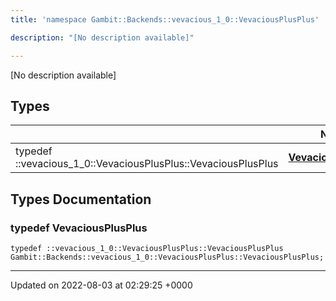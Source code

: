 ```yaml
---
title: 'namespace Gambit::Backends::vevacious_1_0::VevaciousPlusPlus'

description: "[No description available]"

---
```







[No description available]

## Types

|                | Name           |
| -------------- | -------------- |
| typedef ::vevacious_1_0::VevaciousPlusPlus::VevaciousPlusPlus | **[VevaciousPlusPlus](/documentation/code/colliderbit_development/namespaces/namespacegambit_1_1backends_1_1vevacious__1__0_1_1vevaciousplusplus/#typedef-vevaciousplusplus)**  |

## Types Documentation

### typedef VevaciousPlusPlus

```
typedef ::vevacious_1_0::VevaciousPlusPlus::VevaciousPlusPlus Gambit::Backends::vevacious_1_0::VevaciousPlusPlus::VevaciousPlusPlus;
```







-------------------------------

Updated on 2022-08-03 at 02:29:25 +0000